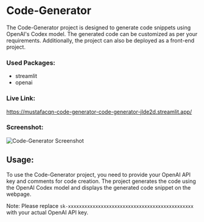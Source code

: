 <div class="markdown prose w-full break-words dark:prose-invert light"><h1>Code-Generator</h1><p>The Code-Generator project is designed to generate code snippets using OpenAI's Codex model. The generated code can be customized as per your requirements. Additionally, the project can also be deployed as a front-end project.</p><h3>Used Packages:</h3><ul><li>streamlit</li><li>openai</li></ul><h3>Live Link:</h3><p><a href="https://mustafacqn-code-generator-code-generator-jlde2d.streamlit.app/" target="_new">https://mustafacqn-code-generator-code-generator-jlde2d.streamlit.app/</a></p><h3>Screenshot:</h3><p><img src="https://user-images.githubusercontent.com/16370078/221704544-be70603c-f583-44e2-b6cc-4a2afc1b811b.png" alt="Code-Generator Screenshot"></p><h2>Usage:</h2><p>To use the Code-Generator project, you need to provide your OpenAI API key and comments for code creation. The project generates the code using the OpenAI Codex model and displays the generated code snippet on the webpage.</p><p>Note: Please replace <code>sk-xxxxxxxxxxxxxxxxxxxxxxxxxxxxxxxxxxxxxxxxxxxxxx</code> with your actual OpenAI API key.</p></div>
